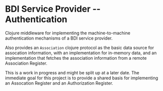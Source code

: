 # BDI Service Provider -- Authentication

Clojure middleware for implementing the machine-to-machine
authentication mechanisms of a BDI service provider.

Also provides an `Association` clojure protocol as the basic data
source for assocation information, with an implementation for
in-memory data, and an implementation that fetches the association
information from a remote Association Register.

This is a work in progress and might be split up at a later date. The
immediate goal for this project is to provide a shared basis for
implementing an Assocation Register and an Authorization Register.
